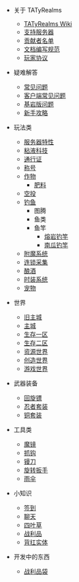 * 关于 TATyRealms
    - [TATyRealms Wiki](README.md)
    - [支持服务器](donate.md)
	- [贡献者名单](contribute.md)
	- [文档编写规范](norm.md)
	- [玩家协议](agreement.md)

* 疑难解答
    - [常见问题](/Help/help.md)
    - [客户端常见问题](/Help/client.md)
    - [基岩版问题](/Help/BEHELP.md)
    - [新手攻略](/Help/strategy.md)
		
* 玩法类
	- [服务器特性](Play/peculiarity/README)
	- [粘液科技](/Play/Slimefun/Slimefun)
	- [通行证](/Play/battlepass/README)
	- [称号](/Play/NameTag/README)
	- [作物](/Play/Corps/README)
		- [肥料](/Play/Corps/fertilizer.md)
	- [空投](/Play/CrazyEnvoys/README)
	- [钓鱼](/Play/fishing/README)
		* 图腾
		* 鱼类
		* 鱼竿
			- [熔岩钓竿](/Play/fishing/rod/lava_rod/README)
			- [南瓜钓竿](/Play/fishing/rod/pumpkin_rod/README)
	- [附魔系统](/Play/enchants/README.md)
	- [连锁采集](/Play/veinminer/veinminer)
	- [酿酒](/Play/Brewery/HowPlay)
	- [时装系统](/Play/CosPlay/README)
	- [宠物](/Play/mcpets/README)
	
* 世界
	- [旧主城](/World/old_spawn)
	- [主城](/World/spawn)
	- [生存一区](/World/otd_doungeon)
	- [生存二区](/World/world)
	- [资源世界](/World/world_terra)
	- [创造世界](/World/world_creative)
	- [游戏世界](/World/Arcade)

* 武器装备
	- [回旋镖](/equi/boomerang/README)
	- [忍者套装](/equi/ninja/README)
	- [铜套装](/equi/copper/README.md)

* 工具类
	- [魔镜](tools/mirror/README)
	- [抓钩](tools/grapnel/README.md)
	- [镘刀](tools/trowel/README.md)
	- [旋转扳手](tools/rotation_wrench/README.md)
	- [雨伞](/tools/umbrella/README.md)
* 小知识
	- [签到](/tips/signin/README)
	- [聊天](/tips/chat/README)
	- [四叶草](/tips/four_leaf_clover/README.md)
	- [战利品](tips/loot_bag/README.md)
	- [背扛实体](/tips/carry/README)


* 开发中的东西
	- [战利品袋](/tips/loot_bag/README.md)